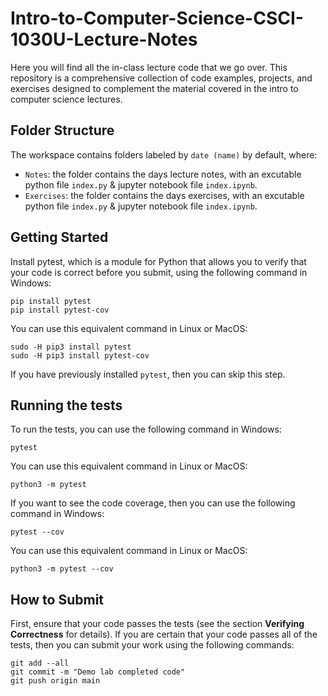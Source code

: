# Intro-to-Computer-Science-CSCI-1030U-Lecture-Notes

Here you will find all the in-class lecture code that we go over. This repository is a comprehensive collection of code examples, projects, and exercises designed to complement the material covered in the intro to computer science lectures.

## Folder Structure

The workspace contains folders labeled by `date (name)` by default, where:

- `Notes`: the folder contains the days lecture notes, with an excutable python file `index.py` & jupyter notebook file `index.ipynb`.
- `Exercises`: the folder contains the days exercises, with an excutable python file `index.py` & jupyter notebook file `index.ipynb`.

## Getting Started

Install pytest, which is a module for Python that allows you to verify that your code is correct before you submit, using the following command in Windows:

```
pip install pytest
pip install pytest-cov
```

You can use this equivalent command in Linux or MacOS:

```
sudo -H pip3 install pytest
sudo -H pip3 install pytest-cov
```

If you have previously installed `pytest`, then you can skip this step.

## Running the tests

To run the tests, you can use the following command in Windows:

`pytest`

You can use this equivalent command in Linux or MacOS:

`python3 -m pytest`

If you want to see the code coverage, then you can use the following command in Windows:

`pytest --cov`

You can use this equivalent command in Linux or MacOS:

`python3 -m pytest --cov`

## How to Submit

First, ensure that your code passes the tests (see the section **Verifying Correctness** for details). If you are certain that your code passes all of the tests, then you can submit your work using the following commands:

```
git add --all
git commit -m "Demo lab completed code"
git push origin main
```
